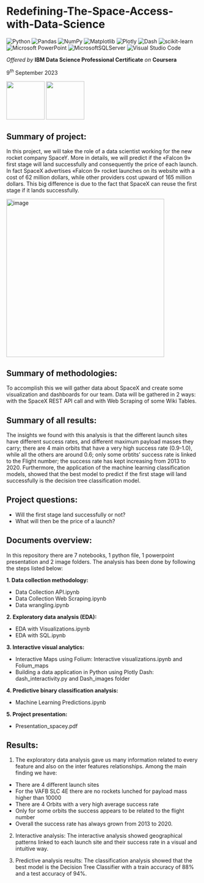 # Redefining-The-Space-Access-with-Data-Science

![Python](https://img.shields.io/badge/python-3670A0?style=for-the-badge&logo=python&logoColor=ffdd54)
![Pandas](https://img.shields.io/badge/pandas-%23150458.svg?style=for-the-badge&logo=pandas&logoColor=white)
![NumPy](https://img.shields.io/badge/numpy-%23013243.svg?style=for-the-badge&logo=numpy&logoColor=white)
![Matplotlib](https://img.shields.io/badge/Matplotlib-%23ffffff.svg?style=for-the-badge&logo=Matplotlib&logoColor=black)
![Plotly](https://img.shields.io/badge/Plotly-%233F4F75.svg?style=for-the-badge&logo=plotly&logoColor=white)
![Dash](https://img.shields.io/badge/dash-008DE4?style=for-the-badge&logo=dash&logoColor=white)
![scikit-learn](https://img.shields.io/badge/scikit--learn-%23F7931E.svg?style=for-the-badge&logo=scikit-learn&logoColor=white)
![Microsoft PowerPoint](https://img.shields.io/badge/Microsoft_PowerPoint-B7472A?style=for-the-badge&logo=microsoft-powerpoint&logoColor=white)
![MicrosoftSQLServer](https://img.shields.io/badge/Microsoft%20SQL%20Server-CC2927?style=for-the-badge&logo=microsoft%20sql%20server&logoColor=white)
![Visual Studio Code](https://img.shields.io/badge/Visual%20Studio%20Code-0078d7.svg?style=for-the-badge&logo=visual-studio-code&logoColor=white)

_Offered by_ **IBM Data Science Professional Certificate** _on_ **Coursera** 

$9^{th}$ September $2023$


<img src="https://github.com/beatricemarrano/spacey/assets/93832250/bbf591d8-8f84-4b0f-954f-03037ff7235b" width="100" height="100">
<img src="https://github.com/beatricemarrano/spacey/assets/93832250/a7ac9be8-f535-4213-a438-647bec69a89f" width="100" height="100">



## Summary of project: 
In this project, we will take the role of a data scientist working for the new rocket company SpaceY. More in details, we will predict if the «Falcon 9» first stage will land successfully and consequently the price of each launch. In fact SpaceX advertises «Falcon 9» rocket launches on its website with a cost of 62 million dollars, while other providers cost upward of 165 million dollars. This big difference is due to the fact that SpaceX can reuse the first stage if it lands successfully.

<img width="413" alt="image" src="https://github.com/beatricemarrano/spacey/assets/93832250/d83fa0bd-cb15-4adc-b966-6c5d404b2b03">


## Summary of methodologies: 
To accomplish this we will gather data about SpaceX and create some visualization and dashboards for our team. Data will be gathered in 2 ways: with the SpaceX REST API call and with Web Scraping of some Wiki Tables.

## Summary of all results: 
The insights we found with this analysis is that the different launch sites have different success rates, and different maximum payload masses they carry; there are 4 main orbits that have a very high success rate (0.9-1.0), while all the others are around 0.6; only some orbtits’ success rate is linked to the Flight number; the success rate has kept increasing from 2013 to 2020. Furthermore, the application of the machine learning classification models, showed that the best model to predict if the first stage will land successfully is the decision tree classification model.

## Project questions:
* Will the first stage land successfully or not?
* What will then be the price of a launch?

## Documents overview:
In this repository there are 7 notebooks, 1 python file, 1 powerpoint presentation and 2 image folders. The analysis has been done by following the steps listed below:

**1. Data collection methodology:**
* Data Collection API.ipynb
* Data Collection Web Scraping.ipynb
* Data wrangling.ipynb

**2. Exploratory data analysis (EDA):**
*  EDA with Visualizations.ipynb 
*  EDA with SQL.ipynb
  
**3. Interactive visual analytics:**
* Interactive Maps using Folium: Interactive visualizations.ipynb and Folium_maps
* Building a data application in Python using Plotly Dash: dash_interactivity.py and Dash_images folder
  
**4. Predictive binary classification analysis:**
* Machine Learning Predictions.ipynb

**5. Project presentation:**
* Presentation_spacey.pdf

## Results: 
1. The exploratory data analysis gave us many information related to every feature and also on the inter features relationships. Among the main finding we have:
* There are 4 different launch sites
* For the VAFB SLC 4E there are no rockets lunched for payload mass higher than 10000
* There are 4 Orbits with a very high average success rate
* Only for some orbits the success appears to be related to the flight number
* Overall the success rate has always grown from 2013 to 2020. 

2. Interactive analysis: The interactive analysis showed geographical patterns linked to each launch site and their success rate in a visual and intuitive way.

3. Predictive analysis results: The classification analysis showed that the best model is the Decision Tree Classifier with a train accuracy of 88% and a test accuracy of 94%.
